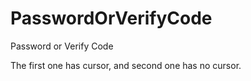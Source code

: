 # PasswordOrVerifyCode

Password or Verify Code

The first one has cursor, and second one has no cursor. 

